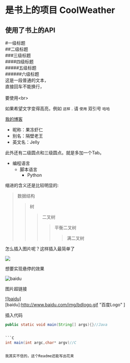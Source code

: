 ﻿是书上的项目 CoolWeather
====
使用了书上的API  
-------
#一级标题  
##二级标题  
###三级标题  
####四级标题  
#####五级标题  
######六级标题  
这是一段普通的文本，  
直接回车不能换行，<br>  
要使用\<br>  

如果希望文字变得高亮，例如 `这样` . 请 `使用` 双引号 `哈哈`

[我的博客](http://blog.csdn.net/guodongxiaren "悬停显示")

* 昵称：果冻虾仁  
* 别名：隔壁老王  
* 英文名：Jelly 

此外还有二级圆点和三级圆点。就是多加一个Tab。

* 编程语言  
    * 脚本语言  
        * Python 
	
缩进的含义还是比较明显的:	

>数据结构  
>>树  
>>>二叉树  
>>>>平衡二叉树  
>>>>>满二叉树 

怎么插入图片呢？这样插入最简单了

![](http://www.baidu.com/img/bdlogo.gif)  

想要实现悬停的效果

![baidu](http://www.baidu.com/img/bdlogo.gif "百度logo")  

图片超链接

[![baidu]](http://baidu.com)  
[baidu]:http://www.baidu.com/img/bdlogo.gif "百度Logo" ]

插入代码

```Java
public static void main(String[] args){}//Java


```C
int main(int argc,char* argv)//C


我其实不信的，这个Readme还能写出花来




